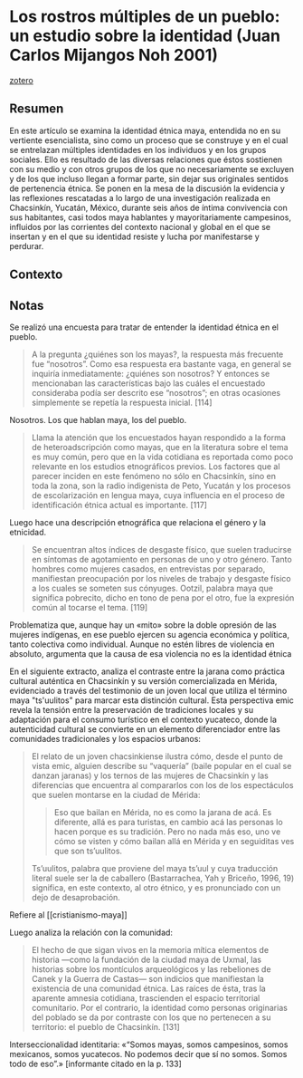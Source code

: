 # Los rostros múltiples de un pueblo: un estudio sobre la identidad (Juan Carlos Mijangos Noh 2001)
[zotero](zotero://select/items/@mijangosnoh2001)

## Resumen

En este artículo se examina la identidad étnica maya, entendida no en su vertiente esencialista, sino como un proceso que se construye y en el cual se entrelazan múltiples identidades en los individuos y en los grupos sociales. Ello es resultado de las diversas relaciones que éstos sostienen con su medio y con otros grupos de los que no necesariamente se excluyen y de los que incluso llegan a formar parte, sin dejar sus originales sentidos de pertenencia étnica. Se ponen en la mesa de la discusión la evidencia y las reflexiones rescatadas a lo largo de una investigación realizada en Chacsinkín, Yucatán, México, durante seis años de íntima convivencia con sus habitantes, casi todos maya hablantes y mayoritariamente campesinos, influidos por las corrientes del contexto nacional y global en el que se insertan y en el que su identidad resiste y lucha por manifestarse y perdurar.

## Contexto

## Notas

Se realizó una encuesta para tratar de entender la identidad étnica en el pueblo. 

>A la pregunta ¿quiénes son los mayas?, la respuesta más frecuente fue “nosotros”. Como esa respuesta era bastante vaga, en general se inquiría inmediatamente: ¿quiénes son nosotros? Y entonces se mencionaban las características bajo las cuáles el encuestado consideraba podía ser descrito ese “nosotros”; en otras ocasiones simplemente se repetía la respuesta inicial. [114]

Nosotros. Los que hablan maya, los del pueblo.

>Llama la atención que los encuestados hayan respondido a la forma de heteroadscripción como mayas, que en la literatura sobre el tema es muy común, pero que en la vida cotidiana es reportada como poco relevante en los estudios etnográficos previos. Los factores que al parecer inciden en este fenómeno no sólo en Chacsinkín, sino en toda la zona, son la radio indigenista de Peto, Yucatán y los procesos de escolarización en lengua maya, cuya influencia en el proceso de identificación étnica actual es importante. [117]
<!--El libro se estructura en-->

Luego hace una descripción etnográfica que relaciona el género y la etnicidad.

>Se encuentran altos índices de desgaste físico, que suelen traducirse en síntomas de agotamiento en personas de uno y otro género. Tanto hombres como mujeres casados, en entrevistas por separado, manifiestan preocupación por los niveles de trabajo y desgaste físico a los cuales se someten sus cónyuges. Ootzil, palabra maya que significa pobrecito, dicho en tono de pena por el otro, fue la expresión común al tocarse el tema. [119]

Problematiza que, aunque hay un «mito» sobre la doble opresión de las mujeres indígenas, en ese pueblo ejercen su agencia económica y política, tanto colectiva como individual. Aunque no estén libres de violencia en absoluto, argumenta que la causa de esa violencia no es la identidad étnica

En el siguiente extracto, analiza el contraste entre la jarana como práctica cultural auténtica en Chacsinkín y su versión comercializada en Mérida, evidenciado a través del testimonio de un joven local que utiliza el término maya "ts'uulitos" para marcar esta distinción cultural. Esta perspectiva emic revela la tensión entre la preservación de tradiciones locales y su adaptación para el consumo turístico en el contexto yucateco, donde la autenticidad cultural se convierte en un elemento diferenciador entre las comunidades tradicionales y los espacios urbanos:

>El relato de un joven chacsinkiense ilustra cómo, desde el punto de vista emic, alguien describe su “vaquería” (baile popular en el cual se danzan jaranas) y los ternos de las mujeres de Chacsinkín y las diferencias que encuentra al compararlos con los de los espectáculos que suelen montarse en la ciudad de Mérida:
>
>>Eso que bailan en Mérida, no es como la jarana de acá. Es diferente, allá es para turistas, en cambio acá las personas lo hacen porque es su tradición. Pero no nada más eso, uno ve cómo se visten y cómo bailan allá en Mérida y en seguiditas ves que son ts’uulitos.  
>
>Ts’uulitos, palabra que proviene del maya ts’uul y cuya traducción literal suele ser la de caballero (Bastarrachea, Yah y Briceño, 1996, 19) significa, en este contexto, al otro étnico, y es pronunciado con un dejo de desaprobación.

Refiere al [[cristianismo-maya]]

Luego analiza la relación con la comunidad:

>El hecho de que sigan vivos en la memoria mítica elementos de historia —como la fundación de la ciudad maya de Uxmal, las historias sobre los montículos arqueológicos y las rebeliones de Canek y la Guerra de Castas— son indicios que manifiestan la existencia de una comunidad étnica. Las raíces de ésta, tras la aparente amnesia cotidiana, trascienden el espacio territorial comunitario. Por el contrario, la identidad como personas originarias del poblado se da por contraste con los que no pertenecen a su territorio: el pueblo de Chacsinkín. [131]

Interseccionalidad identitaria: «“Somos mayas, somos campesinos, somos mexicanos, somos yucatecos. No podemos decir que sí no somos. Somos todo de eso”.» [informante citado en la p. 133]